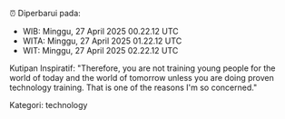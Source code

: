 ⏰ Diperbarui pada:
- WIB: Minggu, 27 April 2025 00.22.12 UTC
- WITA: Minggu, 27 April 2025 01.22.12 UTC
- WIT: Minggu, 27 April 2025 02.22.12 UTC

Kutipan Inspiratif:
"Therefore, you are not training young people for the world of today and the world of tomorrow unless you are doing proven technology training. That is one of the reasons I'm so concerned."


Kategori: technology

